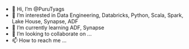 - 👋 Hi, I’m @PuruTyags
- 👀 I’m interested in Data Engineering, Databricks, Python, Scala, Spark, Lake House, Synapse, ADF
- 🌱 I’m currently learning ADF, Synapse
- 💞️ I’m looking to collaborate on ...
- 📫 How to reach me ...

<!---
PuruTyags/PuruTyags is a ✨ special ✨ repository because its `README.md` (this file) appears on your GitHub profile.
You can click the Preview link to take a look at your changes.
--->
